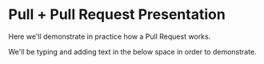 # Pull + Pull Request Presentation

Here we'll demonstrate in practice how a Pull Request works.

We'll be typing and adding text in the below space in order to demonstrate.

